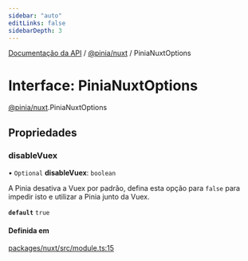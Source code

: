 ```yaml
---
sidebar: "auto"
editLinks: false
sidebarDepth: 3
---
```


[Documentação da API](../index.md) / [@pinia/nuxt](../modules/pinia_nuxt.md) / PiniaNuxtOptions

# Interface: PiniaNuxtOptions

[@pinia/nuxt](../modules/pinia_nuxt.md).PiniaNuxtOptions

## Propriedades

### disableVuex

• `Optional` **disableVuex**: `boolean`

A Pinia desativa a Vuex por padrão, defina esta opção para `false` para impedir isto e utilizar a Pinia junto da Vuex.

**`default`** `true`

#### Definida em

[packages/nuxt/src/module.ts:15](https://github.com/vuejs/pinia/blob/2b998ee/packages/nuxt/src/module.ts#L15)
